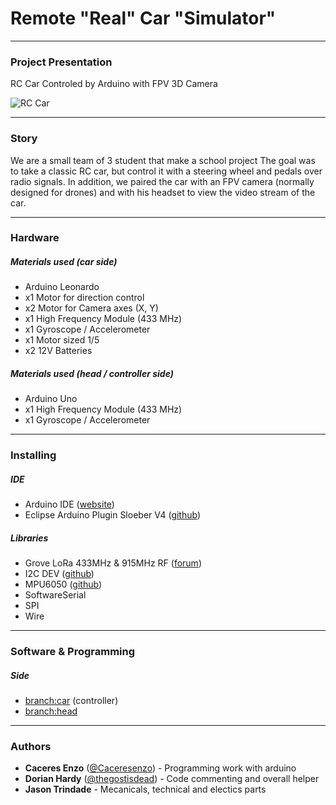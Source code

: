# Remote "Real" Car "Simulator"

---
### Project Presentation

RC Car Controled by Arduino with FPV 3D Camera

![RC Car](https://i.imgur.com/fpKpMUs.jpg)

---
### Story

We are a small team of 3 student that make a school project
The goal was to take a classic RC car, but control it with a steering wheel and pedals over radio signals. In addition, we paired the car with an FPV camera (normally designed for drones) and with his headset to view the video stream of the car.

---
### Hardware

##### Materials used (car side)

- Arduino Leonardo
- x1 Motor for direction control
- x2 Motor for Camera axes (X, Y)
- x1 High Frequency Module (433 MHz)
- x1 Gyroscope / Accelerometer 
- x1 Motor sized 1/5
- x2 12V Batteries 

##### Materials used (head / controller side)

- Arduino Uno
- x1 High Frequency Module (433 MHz)
- x1 Gyroscope / Accelerometer 

---
### Installing

##### IDE

- Arduino IDE ([website](https://www.arduino.cc/en/main/software))
- Eclipse Arduino Plugin Sloeber V4 ([github](https://github.com/Sloeber/arduino-eclipse-plugin))

##### Libraries

- Grove LoRa 433MHz & 915MHz RF ([forum](http://wiki.seeedstudio.com/Grove_LoRa_Radio/#download-library))
- I2C DEV ([github](https://github.com/jrowberg/i2cdevlib))
- MPU6050 ([github](https://github.com/jarzebski/Arduino-MPU6050))
- SoftwareSerial
- SPI
- Wire

---
### Software & Programming

##### Side
- [branch:car](https://github.com/Caceresenzo/RemoteRealCarSimulator/tree/car) (controller)
- [branch:head](https://github.com/Caceresenzo/RemoteRealCarSimulator/tree/head)

---
### Authors

- **Caceres Enzo** ([@Caceresenzo](https://github.com/Caceresenzo/)) - Programming work with arduino
- **Dorian Hardy** ([@thegostisdead](https://github.com/thegostisdead/)) - Code commenting and overall helper
- **Jason Trindade** - Mecanicals, technical and electics parts